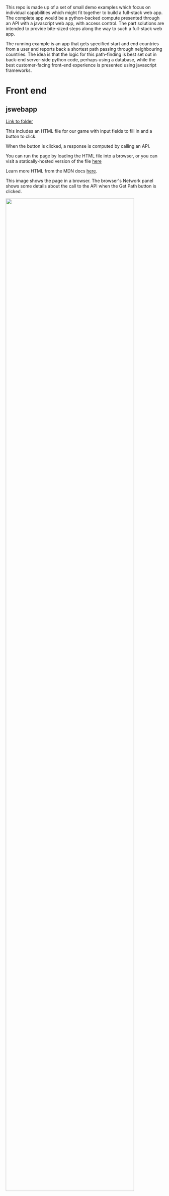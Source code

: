 This repo is made up of a set of small demo examples which focus on individual capabilities which might fit together to build a full-stack web app.  The complete app would be a python-backed compute presented through an API with a javascript web app, with access control.  The part solutions are intended to provide bite-sized steps along the way to such a full-stack web app.

The running example is an app that gets specified start and end countries from a user and reports back a shortest path passing through neighbouring countries.  The idea is that the logic for this path-finding is best set out in back-end server-side python code, perhaps using a database, while the best customer-facing front-end experience is presented using javascript frameworks.

# Front end 

## jswebapp

[Link to folder](jswebapp)

This includes an HTML file for our game with input fields to fill in and a button to click.  

When the button is clicked, a response is computed by calling an API.

You can run the page by loading the HTML file into a browser, or you can visit a statically-hosted version of the file [here](https://storage.googleapis.com/static-website-bucket2/jswebapp/index.html)

Learn more HTML from the MDN docs [here](https://developer.mozilla.org/en-US/docs/Web/HTML).

This image shows the page in a browser. The browser's Network panel shows some details about the call to the API when the Get Path button is clicked.

<img src="https://github.com/jeanflower/full-stack-demos/blob/main/jswebScreenshot.png" width=90% height=90%>

## stylingcssapp

[Link to folder](stylingcssapp)

A demo of various css styling controls.  Refer to https://www.w3schools.com/css/ for more.  To run, load index.html into a browser and explore making changes.

You can run the page by loading the HTML file into a browser, or you can visit a statically-hosted version of the file [here](https://storage.googleapis.com/static-website-bucket2/stylingcssapp/index.html)

Learn more CSS by following the w3schools tutorial [here](https://www.w3schools.com/css/).

This image shows some of the rendered HTML. The HTML for the two sections is the same but different CSS styling has been applied for color, border, background and layout.  The browser Elements tab shows details of the styling for selected page elements.

<img src="https://github.com/jeanflower/full-stack-demos/blob/main/stylingcssScreenshot.png" width=90% height=90%>

## reactapp

[Link to folder](reactapp)

React is a javascript front-end library created by Facebook.  React apps are built out of react components, and use JSX syntax, a kind of hybrid between HTML and js. They are designed to be .. reactive.  

Learn more React by following the react tutorial and docs [here](https://react.dev/learn/tutorial-tic-tac-toe).

This image shows the react app in action.  A React development browser add-in showing details about components and props.

<img src="https://github.com/jeanflower/full-stack-demos/blob/main/reactappScreenshot.png" width=80% height=80%>

# Backend

## pythonapp

[Link to folder](pythonapp)

The pythonapp folder includes an algorithm in app/main.py, served using uvicorn. There are three scripts for running the python; one running directly, the second building a docker container, and the third builds and deploys a docker container in Google Cloud Platform (using Cloud Build and Cloud Run).

A deployed version of the game can be found [here](https://python-project-service-2ldm6ft3ha-uc.a.run.app/game).

Learn more about Dockerizing python [here](https://fastapi.tiangolo.com/deployment/docker/#build-a-docker-image-for-fastapi) and deploying on GCP [here](https://medium.com/@taylorhughes/how-to-deploy-an-existing-docker-container-project-to-google-cloud-run-with-the-minimum-amount-of-daca0b5978d8).

This image shows the served page and a view of the Cloud Run page for the corrensponding service, with its logs.

<img src="https://github.com/jeanflower/full-stack-demos/blob/main/pythonappScreenshot.png" width=90% height=90%>

## nodeapp

[Link to folder](nodeapp)

There is a node app which can be run directly, and uses fetch to call the python-backed API.  Results are printed to the console.

The app queries for start and end countries and prints a path

Learn more about nodejs development in VSCode [here](https://code.visualstudio.com/docs/nodejs/nodejs-tutorial).

This image shows the node app running in a local terminal.

<img src="https://github.com/jeanflower/full-stack-demos/blob/main/nodejsappScreenshot.png" width=50% height=50%>

## mongoapp

[Link to folder](mongoapp)

A nodejs app which connects to a specified mongodb (mongo database) to perform some CRUD (create read update delete) operations.  The mongo database requires a database called crudExample. Create a .env.local file in the monfoapp folder (your env file will be gitignored) and follow the pattern of .env.sample, to point the code at your mongoDB location.

Learn more from the mongodb node docs [here](https://www.mongodb.com/docs/drivers/node/current/).

This image shows the mongo app running in a local terminal and a web view of the mongo content.

<img src="https://github.com/jeanflower/full-stack-demos/blob/main/mongoappScreenshot.png" width=80% height=80%>

# Full stack

## nextjsapp

[Link to folder](nextjsapp)

Use the nextjs framework to write client-side HTML and server-side fetch calls to build a working web app that uses the python API call on the back end.  The nextjs app will work with our python API endpoint even if the python API prohibits cross-origin requests, because the call to the python API is from our back-end server and not directly from the browser.

A deployed version of the app can be found [here](https://nextjs-project-service-qzwnizxtoa-uc.a.run.app/).

Learn more by following the nextjs tutorial [here](https://nextjs.org/learn).

This image shows the nextjs app delivering content to the browser.  In the Network panel we can see details about a call to the server side of the nextjs deployment. 

<img src="https://github.com/jeanflower/full-stack-demos/blob/main/nextjsScreenshot.png" width=90% height=90%>

## nextauthapp

[Link to folder](nextauthapp)

Use the nextjs framework with Google Firebase Authentication to write an app with customer login, logout and a page which can only be accessed by a customer who has logged in.

This app has a configuration setting which is used to tell Google Firebase a 'continuation URL'.  After someone has verified their email, this defines where the web page goes to to continue.  That is, where is the site hosted?  For local running, this is managed using a NEXT_PUBLIC_ environment variable set in .env. For docker (including Google Cloud Run), it's managed by setting an environment variable in the Dockerfile.  Note that this setting is not a secret and must be known to the client code.

There are a huge number of tutorials and blog pages about firebase and authentication.  We want to avoid using firebase hosting (so we can be free to host however we want) and we don't want to restrict users to log in with Google accounts (many tutorials have an outcome where anyone with a google account can log in).  So tread carefully when seeking more information.  This post is quite good [here](https://www.stoman.me/articles/nextjs-firebase-auth).

This image shows the login page, a page only accessible to authenticated users, and a view of the Firebase Console Users table.

<img src="https://github.com/jeanflower/full-stack-demos/blob/main/nextauthappScreenshot.png" width=90% height=90%>

A deployed version of the app can be found [here](https://nextjs-auth-project-service-qzwnizxtoa-uc.a.run.app/).

## nextauthtsapp

[Link to folder](nextauthtsapp)

A Typescript version of our javascript [nextauthapp](nextauthapp).  Adding type definitions adds to code quality.  Enforcing types revealed some bugs and weaknesses in the javascript implementation (passing a wrong argument to a function, assuming values are properly defined before using them without any guard to handle the undefined cases).

Learn more about typescript [here](https://www.typescriptlang.org/docs/).

This image shows a diff between the plain javascript version of the home page and a typescript version.

<img src="https://github.com/jeanflower/full-stack-demos/blob/main/nextauthtsappScreenshot.png" width=90% height=90%>

The customer-facing outcome of this app is the same as [nextauthapp](nextauthapp).

## uploaddownloadapp

[Link to folder](uploaddownloadapp)

A Nextjs app working with files in a Google Storage bucket. Demonstrates upload and download of image files.

This image shows the web app and a browser view of the bucket contents.

<img src="https://github.com/jeanflower/full-stack-demos/blob/main/uploaddownloadappScreenshot.png" width=90% height=90%>

A deployed version of the app can be found [here](https://nextjs-uploaddownload-service-qzwnizxtoa-uc.a.run.app/).

## firestoreapp

[Link to folder](firestoreapp)

A Nextjs app working with Firebase authentication and Firestore for a database (suitable for JSON-form data).

This image shows the sign in and data pages.

<img src="https://github.com/jeanflower/full-stack-demos/blob/main/firestoreappScreenshot.png" width=60% height=60%>

A deployed version of the app can be found [here](https://firebase-auth-service-qzwnizxtoa-uc.a.run.app).

# More steps

 - handling of secrets
 - nextjs routing, server-side work, middleware
 - Testing with jest and Cypress
 - Encryption of data
 - Sending emails from code
 - Cookie management
